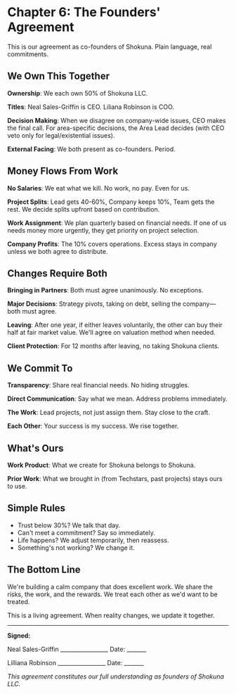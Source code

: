# Chapter 6: The Founders' Agreement

This is our agreement as co-founders of Shokuna. Plain language, real commitments.

## We Own This Together

**Ownership**: We each own 50% of Shokuna LLC.

**Titles**: Neal Sales-Griffin is CEO. Liliana Robinson is COO.

**Decision Making**: When we disagree on company-wide issues, CEO makes the final call. For area-specific decisions, the Area Lead decides (with CEO veto only for legal/existential issues).

**External Facing**: We both present as co-founders. Period.

## Money Flows From Work

**No Salaries**: We eat what we kill. No work, no pay. Even for us.

**Project Splits**: Lead gets 40-60%, Company keeps 10%, Team gets the rest. We decide splits upfront based on contribution.

**Work Assignment**: We plan quarterly based on financial needs. If one of us needs money more urgently, they get priority on project selection.

**Company Profits**: The 10% covers operations. Excess stays in company unless we both agree to distribute.

## Changes Require Both

**Bringing in Partners**: Both must agree unanimously. No exceptions.

**Major Decisions**: Strategy pivots, taking on debt, selling the company—both must agree.

**Leaving**: After one year, if either leaves voluntarily, the other can buy their half at fair market value. We'll agree on valuation method when needed.

**Client Protection**: For 12 months after leaving, no taking Shokuna clients.

## We Commit To

**Transparency**: Share real financial needs. No hiding struggles.

**Direct Communication**: Say what we mean. Address problems immediately.

**The Work**: Lead projects, not just assign them. Stay close to the craft.

**Each Other**: Your success is my success. We rise together.

## What's Ours

**Work Product**: What we create for Shokuna belongs to Shokuna.

**Prior Work**: What we brought in (from Techstars, past projects) stays ours to use.

## Simple Rules

- Trust below 30%? We talk that day.
- Can't meet a commitment? Say so immediately.
- Life happens? We adjust temporarily, then reassess.
- Something's not working? We change it.

## The Bottom Line

We're building a calm company that does excellent work. We share the risks, the work, and the rewards. We treat each other as we'd want to be treated.

This is a living agreement. When reality changes, we update it together.

---

**Signed:**

Neal Sales-Griffin _________________ Date: _______

Lilliana Robinson _________________ Date: _______

*This agreement constitutes our full understanding as founders of Shokuna LLC.*
